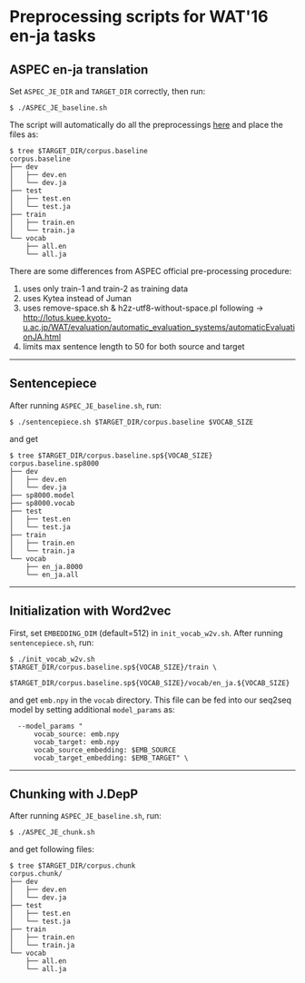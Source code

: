 # Preprocessing scripts for WAT'16 en-ja tasks

## ASPEC en-ja translation
Set `ASPEC_JE_DIR` and `TARGET_DIR` correctly, then run:
```
$ ./ASPEC_JE_baseline.sh
```
The script will automatically do all the preprocessings [here](http://lotus.kuee.kyoto-u.ac.jp/WAT/baseline/dataPreparationJE.html) and place the files as:
```
$ tree $TARGET_DIR/corpus.baseline
corpus.baseline
├── dev
│   ├── dev.en
│   └── dev.ja
├── test
│   ├── test.en
│   └── test.ja
├── train
│   ├── train.en
│   └── train.ja
└── vocab
    ├── all.en
    └── all.ja
```

There are some differences from ASPEC official pre-processing procedure:
1. uses only train-1 and train-2 as training data
2. uses Kytea instead of Juman
3. uses remove-space.sh & h2z-utf8-without-space.pl following -> http://lotus.kuee.kyoto-u.ac.jp/WAT/evaluation/automatic_evaluation_systems/automaticEvaluationJA.html
4. limits max sentence length to 50 for both source and target
---

## Sentencepiece
After running `ASPEC_JE_baseline.sh`, run:
```
$ ./sentencepiece.sh $TARGET_DIR/corpus.baseline $VOCAB_SIZE
```
and get
```
$ tree $TARGET_DIR/corpus.baseline.sp${VOCAB_SIZE}
corpus.baseline.sp8000
├── dev
│   ├── dev.en
│   └── dev.ja
├── sp8000.model
├── sp8000.vocab
├── test
│   ├── test.en
│   └── test.ja
├── train
│   ├── train.en
│   └── train.ja
└── vocab
    ├── en_ja.8000
    └── en_ja.all
```
---

## Initialization with Word2vec
First, set `EMBEDDING_DIM` (default=512) in `init_vocab_w2v.sh`.
After running `sentencepiece.sh`, run:
```
$ ./init_vocab_w2v.sh $TARGET_DIR/corpus.baseline.sp${VOCAB_SIZE}/train \
  $TARGET_DIR/corpus.baseline.sp${VOCAB_SIZE}/vocab/en_ja.${VOCAB_SIZE}
```
and get `emb.npy` in the `vocab` directory.
This file can be fed into our seq2seq model by setting additional `model_params` as:
```
  --model_params "
      vocab_source: emb.npy
      vocab_target: emb.npy
      vocab_source_embedding: $EMB_SOURCE
      vocab_target_embedding: $EMB_TARGET" \
```
---

## Chunking with J.DepP
After running `ASPEC_JE_baseline.sh`, run:
```
$ ./ASPEC_JE_chunk.sh
```
and get following files:
```
$ tree $TARGET_DIR/corpus.chunk
corpus.chunk/
├── dev
│   ├── dev.en
│   └── dev.ja
├── test
│   ├── test.en
│   └── test.ja
├── train
│   ├── train.en
│   └── train.ja
└── vocab
    ├── all.en
    └── all.ja
```